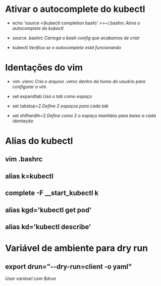 # Ativar o autocomplete do kubectl

- echo 'source <(kubectl completion bash)' >>~/.bashrc
*Ativa o autocomplete do kubectl*

- source .bashrc
*Carrega o bash config que acabamos de criar*

- kubectl 
*Verifica se o autocomplete está funcionando*

# Identações do vim

- vim .vimrc *Cria o arquivo .vimrc dentro da home do usuário para configurar o vim* 

- set expandtab *Usa o tab como espaço*

- set tabstop=2 *Define 2 espaços para cada tab*

- set shiftwidth=2 *Define como 2 o espaço mantidos para baixo a cada identação*

# Alias do kubectl

## vim .bashrc

## alias k=kubectl

## complete -F __start_kubectl k

## alias kgd='kubectl get pod'

## alias kd='kubectl describe'

# Variável de ambiente para dry run

## export drun="--dry-run=client -o yaml"
*Usar variável com $drun*
